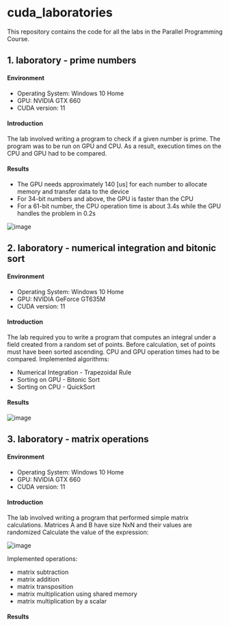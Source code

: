 # cuda_laboratories
This repository contains the code for all the labs in the Parallel Programming Course.

## 1. laboratory - prime numbers

#### Environment
 * Operating System: Windows 10 Home
 * GPU: NVIDIA GTX 660
 * CUDA version: 11

#### Introduction
The lab involved writing a program to check if a given number is prime. The program was to be run on GPU and CPU. As a result, execution times on the CPU and GPU had to be compared. 
#### Results
 - The GPU needs approximately 140 [us] for each number to allocate memory and transfer data to the device
 - For 34-bit numbers and above, the GPU is faster than the CPU 
 - For a 61-bit number, the CPU operation time is about 3.4s while the GPU handles the problem in 0.2s

![image](https://user-images.githubusercontent.com/61761700/154140565-a0d036e3-df5b-4831-aa4c-33a22a1432f7.png)


## 2. laboratory - numerical integration and bitonic sort

#### Environment
 * Operating System: Windows 10 Home
 * GPU: NVIDIA GeForce GT635M
 * CUDA version: 11

#### Introduction
The lab required you to write a program that computes an integral under a field created from a random set of points. Before calculation, set of points must have been sorted ascending. CPU and GPU operation times had to be compared.
Implemented algorithms:
 * Numerical Integration - Trapezoidal Rule
 * Sorting on GPU - Bitonic Sort
 * Sorting on CPU - QuickSort

#### Results

![image](https://user-images.githubusercontent.com/61761700/154142928-1c8d8ceb-4ebb-4baf-9a7e-4a3723a1bf6b.png)


## 3. laboratory - matrix operations

#### Environment
 * Operating System: Windows 10 Home
 * GPU: NVIDIA GTX 660
 * CUDA version: 11

#### Introduction
The lab involved writing a program that performed simple matrix calculations. Matrices A and B have size NxN and their values are randomized
Calculate the value of the expression:

![image](https://user-images.githubusercontent.com/61761700/154143596-99e152f0-34d2-49ce-984f-ac2862c67e6b.png)

Implemented operations:
* matrix subtraction
* matrix addition
* matrix transposition
* matrix multiplication using shared memory
* matrix multiplication by a scalar


#### Results
